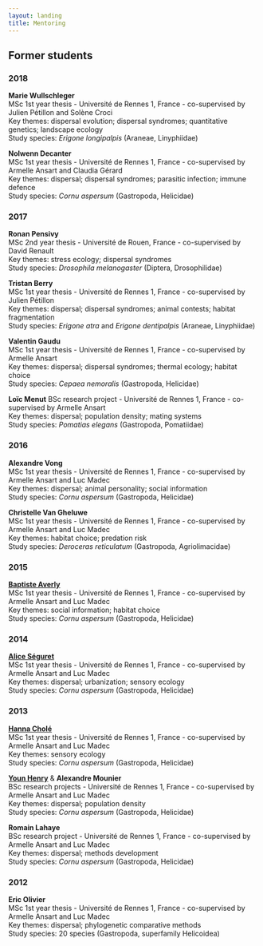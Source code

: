 ```yaml
---
layout: landing
title: Mentoring
---
```

<!-- commented out while I don't have current students
<h2>Current students </h2>

<hr/>

-->

## Former students 

### 2018

**Marie Wullschleger**  
MSc 1st year thesis - Université de Rennes 1, France - co-supervised by Julien Pétillon and Solène Croci  
  Key themes: dispersal evolution; dispersal syndromes; quantitative genetics; landscape ecology  
  Study species: *Erigone longipalpis* (Araneae, Linyphiidae)  

**Nolwenn Decanter**  
MSc 1st year thesis - Université de Rennes 1, France - co-supervised by Armelle Ansart and Claudia Gérard  
  Key themes: dispersal; dispersal syndromes; parasitic infection; immune defence  
  Study species: *Cornu aspersum* (Gastropoda, Helicidae)  

### 2017

**Ronan Pensivy**  
MSc 2nd year thesis - Université de Rouen, France - co-supervised by David Renault  
  Key themes: stress ecology; dispersal syndromes  
  Study species: *Drosophila melanogaster* (Diptera, Drosophilidae)  

**Tristan Berry**  
MSc 1st year thesis - Université de Rennes 1, France - co-supervised by Julien Pétillon  
  Key themes: dispersal; dispersal syndromes; animal contests; habitat fragmentation  
  Study species: *Erigone atra* and *Erigone dentipalpis* (Araneae, Linyphiidae)  

**Valentin Gaudu**  
MSc 1st year thesis - Université de Rennes 1, France - co-supervised by Armelle Ansart  
  Key themes: dispersal; dispersal syndromes; thermal ecology; habitat choice  
  Study species: *Cepaea nemoralis* (Gastropoda, Helicidae)  

**Loïc Menut** 
BSc research project - Université de Rennes 1, France - co-supervised by Armelle Ansart  
  Key themes: dispersal; population density; mating systems  
  Study species: *Pomatias elegans* (Gastropoda, Pomatiidae)  

### 2016

**Alexandre Vong**  
MSc 1st year thesis - Université de Rennes 1, France - co-supervised by Armelle Ansart and Luc Madec  
  Key themes: dispersal; animal personality; social information  
  Study species: *Cornu aspersum* (Gastropoda, Helicidae)  

**Christelle Van Gheluwe**  
MSc 1st year thesis - Université de Rennes 1, France - co-supervised by Armelle Ansart and Luc Madec  
Key themes: habitat choice; predation risk  
  Study species: *Deroceras reticulatum* (Gastropoda, Agriolimacidae)  

### 2015

**[Baptiste Averly](http://www.orn.mpg.de/person/95289/2168)**  
MSc 1st year thesis - Université de Rennes 1, France - co-supervised by Armelle Ansart and Luc Madec  
  Key themes: social information; habitat choice  
  Study species: *Cornu aspersum* (Gastropoda, Helicidae)  

### 2014

**[Alice Séguret](https://scholar.google.fr/citations?user=U_HV5vsAAAAJ&hl=en)**  
MSc 1st year thesis - Université de Rennes 1, France - co-supervised by Armelle Ansart and Luc Madec  
  Key themes: dispersal; urbanization; sensory ecology  
  Study species: *Cornu aspersum* (Gastropoda, Helicidae)  

### 2013

**[Hanna Cholé](https://www.researchgate.net/profile/Hanna_Chole)**  
MSc 1st year thesis - Université de Rennes 1, France - co-supervised by Armelle Ansart and Luc Madec  
  Key themes: sensory ecology  
  Study species: *Cornu aspersum* (Gastropoda, Helicidae)  

**[Youn Henry](https://scholar.google.fr/citations?user=1rPv6m4AAAAJ&hl=en)** & **Alexandre Mounier**  
BSc research projects - Université de Rennes 1, France -   co-supervised by Armelle Ansart and Luc Madec  
  Key themes: dispersal; population density  
  Study species: *Cornu aspersum* (Gastropoda, Helicidae)  
 
**Romain Lahaye**  
BSc research project - Université de Rennes 1, France - co-supervised by Armelle Ansart and Luc Madec  
  Key themes: dispersal; methods development  
  Study species: *Cornu aspersum* (Gastropoda, Helicidae)  

### 2012

**Eric Olivier**  
MSc 1st year thesis - Université de Rennes 1, France - co-supervised by Armelle Ansart and Luc Madec  
  Key themes: dispersal; phylogenetic comparative methods  
  Study species: 20 species (Gastropoda, superfamily Helicoidea)  
